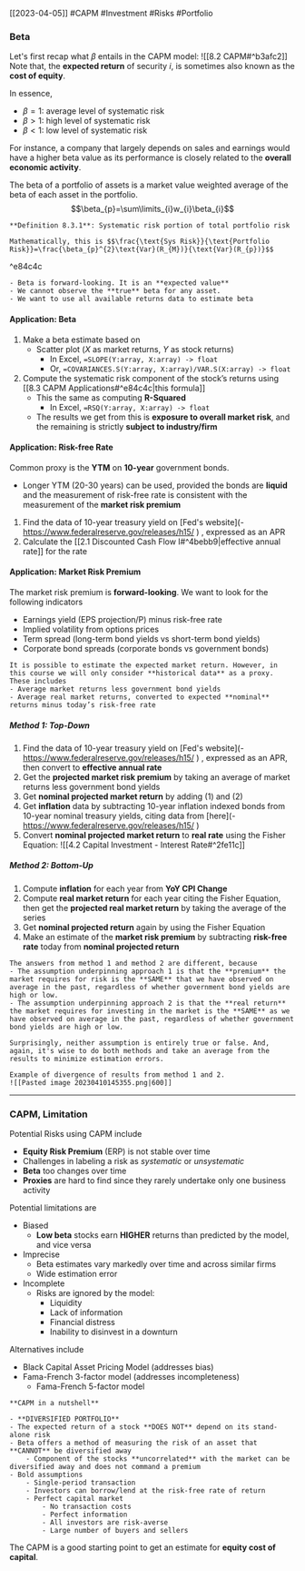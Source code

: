 [[2023-04-05]] #CAPM #Investment #Risks #Portfolio 

### Beta
Let's first recap what $\beta$ entails in the CAPM model: ![[8.2 CAPM#^b3afc2]]
Note that, the **expected return** of security $i$, is sometimes also known as the **cost of equity**.

In essence,
- $\beta = 1$: average level of systematic risk
- $\beta > 1$: high level of systematic risk
- $\beta < 1$: low level of systematic risk

For instance, a company that largely depends on sales and earnings would have a higher beta value as its performance is closely related to the **overall economic activity**.

The beta of a portfolio of assets is a market value weighted average of the beta of each asset in the portfolio. $$\beta_{p}=\sum\limits_{i}w_{i}\beta_{i}$$
```ad-important
**Definition 8.3.1**: Systematic risk portion of total portfolio risk

Mathematically, this is $$\frac{\text{Sys Risk}}{\text{Portfolio Risk}}=\frac{\beta_{p}^{2}\text{Var}(R_{M})}{\text{Var}(R_{p})}$$
```

^e84c4c

```ad-note
- Beta is forward-looking. It is an **expected value**
- We cannot observe the **true** beta for any asset.
- We want to use all available returns data to estimate beta
```

#### Application: Beta
1. Make a beta estimate based on
	- Scatter plot ($X$ as market returns, $Y$ as stock returns)
		- In Excel, `=SLOPE(Y:array, X:array) -> float`
		- Or, `=COVARIANCES.S(Y:array, X:array)/VAR.S(X:array) -> float`
2. Compute the systematic risk component of the stock’s returns using [[8.3 CAPM Applications#^e84c4c|this formula]]
	- This the same as computing **R-Squared**
		- In Excel, `=RSQ(Y:array, X:array) -> float`
	- The results we get from this is **exposure to overall market risk**, and the remaining is strictly **subject to industry/firm**

#### Application: Risk-free Rate
Common proxy is the **YTM** on **10-year** government bonds.
- Longer YTM (20-30 years) can be used, provided the bonds are **liquid** and the measurement of risk-free rate is consistent with the measurement of the **market risk premium**

1. Find the data of 10-year treasury yield on [Fed's website](-   https://www.federalreserve.gov/releases/h15/ ) , expressed as an APR
2. Calculate the [[2.1 Discounted Cash Flow I#^4bebb9|effective annual rate]] for the rate

#### Application: Market Risk Premium
The market risk premium is **forward-looking**. We want to look for the following indicators
- Earnings yield (EPS projection/P) minus risk-free rate
- Implied volatility from options prices
- Term spread (long-term bond yields vs short-term bond yields)
- Corporate bond spreads (corporate bonds vs government bonds)

```ad-tldr
It is possible to estimate the expected market return. However, in this course we will only consider **historical data** as a proxy. These includes
- Average market returns less government bond yields
- Average real market returns, converted to expected **nominal** returns minus today’s risk-free rate
```

##### Method 1: Top-Down
1. Find the data of 10-year treasury yield on [Fed's website](-   https://www.federalreserve.gov/releases/h15/ ) , expressed as an APR, then convert to **effective annual rate**
2. Get the **projected market risk premium** by taking an average of market returns less government bond yields
3. Get **nominal projected market return** by adding (1) and (2)
4. Get **inflation** data by subtracting 10-year inflation indexed bonds from 10-year nominal treasury yields, citing data from [here](-   https://www.federalreserve.gov/releases/h15/ )
5. Convert **nominal projected market return** to **real rate** using the Fisher Equation: ![[4.2 Capital Investment - Interest Rate#^2fe11c]]

##### Method 2: Bottom-Up
1. Compute **inflation** for each year from **YoY CPI Change**
2. Compute **real market return** for each year citing the Fisher Equation, then get the **projected real market return** by taking the average of the series
3. Get **nominal projected return** again by using the Fisher Equation
4. Make an estimate of the **market risk premium** by subtracting **risk-free rate** today from **nominal projected return**

```ad-note
The answers from method 1 and method 2 are different, because
- The assumption underpinning approach 1 is that the **premium** the market requires for risk is the **SAME** that we have observed on average in the past, regardless of whether government bond yields are high or low.
- The assumption underpinning approach 2 is that the **real return** the market requires for investing in the market is the **SAME** as we have observed on average in the past, regardless of whether government bond yields are high or low.

Surprisingly, neither assumption is entirely true or false. And, again, it's wise to do both methods and take an average from the results to minimize estimation errors.
```

```ad-example
Example of divergence of results from method 1 and 2.
![[Pasted image 20230410145355.png|600]]
```

---

### CAPM, Limitation
Potential Risks using CAPM include
- **Equity Risk Premium** (ERP) is not stable over time
- Challenges in labeling a risk as *systematic* or *unsystematic*
- **Beta** too changes over time
- **Proxies** are hard to find since they rarely undertake only one business activity

Potential limitations are
- Biased
	- **Low beta** stocks earn **HIGHER** returns than predicted by the model, and vice versa
- Imprecise
	- Beta estimates vary markedly over time and across similar firms
	- Wide estimation error
- Incomplete
	- Risks are ignored by the model:
		- Liquidity
		- Lack of information
		- Financial distress
		- Inability to disinvest in a downturn

Alternatives include
- Black Capital Asset Pricing Model (addresses bias)
- Fama-French 3-factor model (addresses incompleteness)
	- Fama-French 5-factor model

```ad-summary
**CAPM in a nutshell**

- **DIVERSIFIED PORTFOLIO**
- The expected return of a stock **DOES NOT** depend on its stand-alone risk
- Beta offers a method of measuring the risk of an asset that **CANNOT** be diversified away
	- Component of the stocks **uncorrelated** with the market can be diversified away and does not command a premium
- Bold assumptions
	- Single-period transaction
	- Investors can borrow/lend at the risk-free rate of return
	- Perfect capital market
		- No transaction costs
		- Perfect information
		- All investors are risk-averse
		- Large number of buyers and sellers
```

The CAPM is a good starting point to get an estimate for **equity cost of capital**.